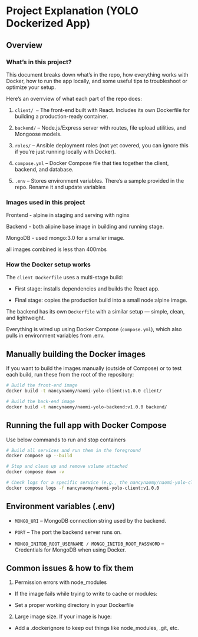 # Project Explanation (YOLO Dockerized App)
## Overview

### What’s in this project?
This document breaks down what’s in the repo, how everything works with Docker, how to run the app locally, and some useful tips to troubleshoot or optimize your setup.

Here’s an overrview of what each part of the repo does:

1. `client/ –` The front-end built with React. Includes its own Dockerfile for building a production-ready container.

2. `backend/` – Node.js/Express server with routes, file upload utilities, and Mongoose models.

3. `roles/` – Ansible deployment roles (not yet covered, you can ignore this if you’re just running locally with Docker).

4. `compose.yml` – Docker Compose file that ties together the client, backend, and database.

5. `.env` – Stores environment variables. There’s a sample provided in the repo. Rename it and update variables

### Images used in this project
Frontend - alpine in staging and serving with nginx

Backend - both alipine base image in building and running stage.

MongoDB - used mongo:3.0 for a smaller image.

all images combined is less than 400mbs

### How the Docker setup works

The `client Dockerfile` uses a multi-stage build:

 - First stage: installs dependencies and builds the React app.

 - Final stage: copies the production build into a small node:alpine image.

The backend has its own `Dockerfile` with a similar setup — simple, clean, and lightweight.

Everything is wired up using Docker Compose (`compose.yml`), which also pulls in environment variables from .env.

## Manually building the Docker images
If you want to build the images manually (outside of Compose) or to test each build, run these from the root of the repository:

```bash 
# Build the front-end image
docker build -t nancynaomy/naomi-yolo-client:v1.0.0 client/

# Build the back-end image
docker build -t nancynaomy/naomi-yolo-backend:v1.0.0 backend/
```

## Running the full app with Docker Compose
Use below commands to run and stop containers
```bash 
# Build all services and run them in the foreground
docker compose up --build

# Stop and clean up and remove volume attached
docker compose down -v

# Check logs for a specific service (e.g., the nancynaomy/naomi-yolo-client:v1.0.0)
docker compose logs -f nancynaomy/naomi-yolo-client:v1.0.0
```
## Environment variables (.env)
- `MONGO_URI` – MongoDB connection string used by the backend.

- `PORT` – The port the backend server runs on.

- `MONGO_INITDB_ROOT_USERNAME / MONGO_INITDB_ROOT_PASSWORD` – Credentials for MongoDB when using Docker.

## Common issues & how to fix them

1. Permission errors with node_modules

- If the image fails while trying to write to cache or modules:

- Set a proper working directory in your Dockerfile

2. Large image size.
If your image is huge:
- Add a .dockerignore to keep out things like node_modules, .git, etc.

